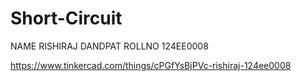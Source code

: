 # Short-Circuit
NAME RISHIRAJ DANDPAT
ROLLNO 124EE0008

https://www.tinkercad.com/things/cPGfYsBjPVc-rishiraj-124ee0008
